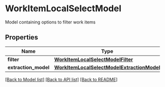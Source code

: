 # WorkItemLocalSelectModel

Model containing options to filter work items

## Properties
Name | Type | Description | Notes
------------ | ------------- | ------------- | -------------
**filter** | [**WorkItemLocalSelectModelFilter**](WorkItemLocalSelectModelFilter.md) |  | [optional] 
**extraction_model** | [**WorkItemLocalSelectModelExtractionModel**](WorkItemLocalSelectModelExtractionModel.md) |  | [optional] 

[[Back to Model list]](../README.md#documentation-for-models) [[Back to API list]](../README.md#documentation-for-api-endpoints) [[Back to README]](../README.md)


